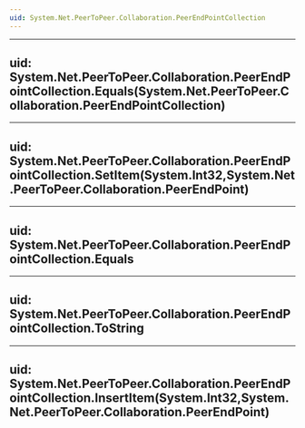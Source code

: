 ```yaml
---
uid: System.Net.PeerToPeer.Collaboration.PeerEndPointCollection
---
```


---
uid: System.Net.PeerToPeer.Collaboration.PeerEndPointCollection.Equals(System.Net.PeerToPeer.Collaboration.PeerEndPointCollection)
---

---
uid: System.Net.PeerToPeer.Collaboration.PeerEndPointCollection.SetItem(System.Int32,System.Net.PeerToPeer.Collaboration.PeerEndPoint)
---

---
uid: System.Net.PeerToPeer.Collaboration.PeerEndPointCollection.Equals
---

---
uid: System.Net.PeerToPeer.Collaboration.PeerEndPointCollection.ToString
---

---
uid: System.Net.PeerToPeer.Collaboration.PeerEndPointCollection.InsertItem(System.Int32,System.Net.PeerToPeer.Collaboration.PeerEndPoint)
---
